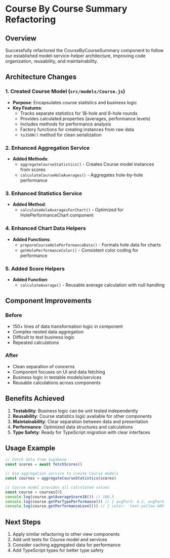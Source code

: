 # Course By Course Summary Refactoring

## Overview
Successfully refactored the CourseByCourseSummary component to follow our established model-service-helper architecture, improving code organization, reusability, and maintainability.

## Architecture Changes

### 1. Created Course Model (`src/models/Course.js`)
- **Purpose**: Encapsulates course statistics and business logic
- **Key Features**:
  - Tracks separate statistics for 18-hole and 9-hole rounds
  - Provides calculated properties (averages, performance levels)
  - Includes methods for performance analysis
  - Factory functions for creating instances from raw data
  - `toJSON()` method for clean serialization

### 2. Enhanced Aggregation Service
- **Added Methods**:
  - `aggregateCourseStatistics()` - Creates Course model instances from scores
  - `calculateCourseHoleAverages()` - Aggregates hole-by-hole performance

### 3. Enhanced Statistics Service  
- **Added Method**:
  - `calculateHoleAveragesForChart()` - Optimized for HolePerformanceChart component

### 4. Enhanced Chart Data Helpers
- **Added Functions**:
  - `prepareCourseHolePerformanceData()` - Formats hole data for charts
  - `getHolePerformanceColor()` - Consistent color coding for performance

### 5. Added Score Helpers
- **Added Function**:
  - `calculateAverage()` - Reusable average calculation with null handling

## Component Improvements

### Before
- 150+ lines of data transformation logic in component
- Complex nested data aggregation
- Difficult to test business logic
- Repeated calculations

### After
- Clean separation of concerns
- Component focuses on UI and data fetching
- Business logic in testable models/services
- Reusable calculations across components

## Benefits Achieved

1. **Testability**: Business logic can be unit tested independently
2. **Reusability**: Course statistics logic available for other components
3. **Maintainability**: Clear separation between data and presentation
4. **Performance**: Optimized data structures and calculations
5. **Type Safety**: Ready for TypeScript migration with clear interfaces

## Usage Example

```javascript
// Fetch data from Supabase
const scores = await fetchScores()

// Use aggregation service to create Course models
const courses = aggregateCourseStatistics(scores)

// Course model provides all calculated values
const course = courses[0]
console.log(course.getAverageScore18()) // 108.5
console.log(course.getParTypePerformance()) // { avgPar3: 4.2, avgPar4: 5.8, avgPar5: 6.5 }
console.log(course.getPerformanceLevel()) // { color: 'text-yellow-400', level: 'good' }
```

## Next Steps

1. Apply similar refactoring to other view components
2. Add unit tests for Course model and services
3. Consider caching aggregated data for performance
4. Add TypeScript types for better type safety